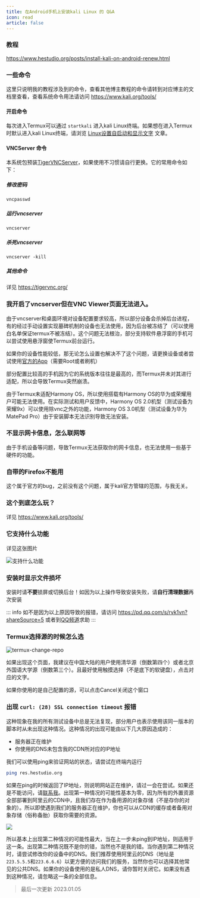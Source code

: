 ```yaml
---
title: 在Android手机上安装kali Linux 的 Q&A
icon: read
article: false
---
```


### 教程
https://www.hestudio.org/posts/install-kali-on-android-renew.html

### 一些命令
这里只说明我的教程涉及到的命令，查看其他博主教程的命令请转到对应博主的文档里查看，查看系统命令用法请访问 https://www.kali.org/tools/

#### 开启命令
每次进入Termux可以通过 `startkali` 进入kali Linux终端。如果想在进入Termux时默认进入kali Linux终端，请浏览 [Linux设置自启动和显示文字](/posts/Setting-up-Linux-self-starting-and-displaying-text.html) 文章。

#### VNCServer 命令
本系统包预装[TigerVNCServer](https://tigervnc.org/)，如果使用不习惯请自行更换。它的常用命令如下：

##### 修改密码

```
vncpasswd
```

##### 运行vncserver

```
vncserver
```

##### 杀死vncserver

```
vncserver -kill
```

##### 其他命令
详见 https://tigervnc.org/

### 我开启了vncserver但在VNC Viewer页面无法进入。
由于vncserver和桌面环境对设备配置要求较高，所以部分设备会杀掉后台进程，有的经过手动设置实现墓碑机制的设备也无法使用，因为后台被冻结了（可以使用白名单保证termux不被冻结）。这个问题无法根治，部分支持软件悬浮窗的手机可以尝试使用悬浮窗使Termux前台运行。

如果你的设备性能较低，那无论怎么设置也解决不了这个问题，请更换设备或者尝试使用[官方的App](https://www.kali.org/get-kali/#kali-mobile)（需要Root或者刷机）

部分配置比较高的手机因为它的系统版本往往是最高的，而Termux并未对其进行适配，所以会导致Termux突然崩溃。

由于Termux未适配Harmony OS，所以使用搭载有Harmony OS的华为或荣耀用户可能无法使用。在实际测试和用户反馈中，Harmony OS 2.0机型（测试设备为荣耀9x）可以使用除vnc之外的功能，Harmony OS 3.0机型（测试设备为华为MatePad Pro）由于安装脚本无法识别导致无法安装。

### 不显示网卡信息，怎么联网等
由于手机设备等问题，导致Termux无法获取你的网卡信息，也无法使用一些基于硬件的功能。

### 自带的Firefox不能用
这个属于官方的bug，之前没有这个问题，属于kali官方管辖的范围，与我无关。

### 这个到底怎么玩？
详见 https://www.kali.org/tools/

### 它支持什么功能
详见这张图片

![支持什么功能](https://image.hestudio.org/img/2022/12/11/6395a1cbdba87.jpg)

### 安装时显示文件损坏

安装时请**不要**锁屏或切换后台！如因为以上操作导致安装失败，请**自行清理数据**再次安装


::: info 
如不是因为以上原因导致的报错，请访问 https://pd.qq.com/s/rvk1vn?shareSource=5 或者到[QQ频道](https://pd.qq.com/s/uakgta)求助
:::

### Termux选择源的时候怎么选
![termux-change-repo](https://image.hestudio.org/img/2022/12/16/639c696754b56.jpg)

如果出现这个页面，我建议在中国大陆的用户使用清华源（倒数第四个）或者北京外国语大学源（倒数第三个）。且最好使用触摸选择（不是底下的软键盘），点击对应的文字。

如果你使用的是自己配置的源，可以点击Cancel关闭这个窗口

### 出现 `curl: (28) SSL connection timeout` 报错
这种现象在我的所有测试设备中总是无法复现，部分用户也表示使用该同一版本的脚本时从未出现这种情况。这种情况的出现可能由以下几大原因造成的：

- 服务器正在维护
- 你使用的DNS未包含我的CDN所对应的IP地址

我们可以使用ping来验证网站的状态，请尝试在终端内运行

```bash
ping res.hestudio.org
```

如果在ping的时候返回了IP地址，则说明网站正在维护，请过一会在尝试。如果还是不能访问，请[联系我](https://www.hestudio.org/about/)。出现第一种情况的可能性基本为零，因为所有的外置资源全部部署到阿里云的CDN中，且我们存在作为备用源的对象存储（不是存你的对象的）。所以即使遇到我们的服务器正在维护，你也可以从CDN的缓存或者备用对象存储（俗称备胎）获取你需要的资源。

![](https://image.hestudio.org/img/2023/01/05/63b6b0158d42d.png)


所以基本上出现第二种情况的可能性最大，当在上一步未ping到IP地址，则适用于这一条。出现第二种情况既不是你的错，当然也不是我的错。当你遇到第二种情况时，请尝试修改你的设备中的DNS。我们推荐使用阿里云的DNS（地址是`223.5.5.5`和`223.6.6.6`）以更方便的访问我们的服务，当然你也可以选择其他常见的公共DNS。如果你的设备使用的是私人DNS，请你暂时关闭它。如果没有遇到这种情况，请忽略这一条的全部信息。

> 最后一次更新 2023.01.05
